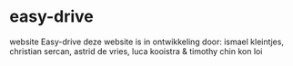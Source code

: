 # easy-drive
website Easy-drive
deze website is in ontwikkeling door: ismael kleintjes, christian sercan, astrid de vries, luca kooistra & timothy chin kon loi

